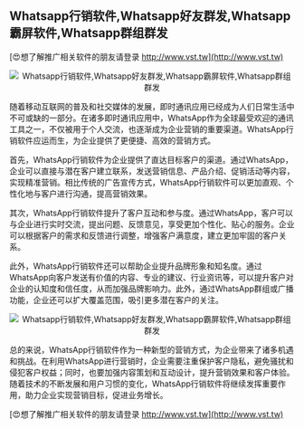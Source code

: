 ## **Whatsapp行销软件,Whatsapp好友群发,Whatsapp霸屏软件,Whatsapp群组群发**

[😍想了解推广相关软件的朋友请登录 http://www.vst.tw](http://www.vst.tw)

 <center><img src="https://vst.tw/MP4/tuiguang/png/0.png" alt="Whatsapp行销软件,Whatsapp好友群发,Whatsapp霸屏软件,Whatsapp群组群发"></center>

随着移动互联网的普及和社交媒体的发展，即时通讯应用已经成为人们日常生活中不可或缺的一部分。在诸多即时通讯应用中，WhatsApp作为全球最受欢迎的通讯工具之一，不仅被用于个人交流，也逐渐成为企业营销的重要渠道。WhatsApp行销软件应运而生，为企业提供了更便捷、高效的营销方式。

首先，WhatsApp行销软件为企业提供了直达目标客户的渠道。通过WhatsApp，企业可以直接与潜在客户建立联系，发送营销信息、产品介绍、促销活动等内容，实现精准营销。相比传统的广告宣传方式，WhatsApp行销软件可以更加直观、个性化地与客户进行沟通，提高营销效果。

其次，WhatsApp行销软件提升了客户互动和参与度。通过WhatsApp，客户可以与企业进行实时交流，提出问题、反馈意见，享受更加个性化、贴心的服务。企业可以根据客户的需求和反馈进行调整，增强客户满意度，建立更加牢固的客户关系。

此外，WhatsApp行销软件还可以帮助企业提升品牌形象和知名度。通过WhatsApp向客户发送有价值的内容、专业的建议、行业资讯等，可以提升客户对企业的认知度和信任度，从而加强品牌影响力。此外，通过WhatsApp群组或广播功能，企业还可以扩大覆盖范围，吸引更多潜在客户的关注。

 <center><img src="https://vst.tw/MP4/tuiguang/png/5.png" alt="Whatsapp行销软件,Whatsapp好友群发,Whatsapp霸屏软件,Whatsapp群组群发"></center>

总的来说，WhatsApp行销软件作为一种新型的营销方式，为企业带来了诸多机遇和挑战。在利用WhatsApp进行营销时，企业需要注重保护客户隐私，避免骚扰和侵犯客户权益；同时，也要加强内容策划和互动设计，提升营销效果和客户体验。随着技术的不断发展和用户习惯的变化，WhatsApp行销软件将继续发挥重要作用，助力企业实现营销目标，促进业务增长。

[😍想了解推广相关软件的朋友请登录 http://www.vst.tw](http://www.vst.tw)



